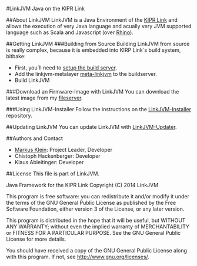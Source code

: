 #LinkJVM 
Java on the KIPR Link


##About LinkJVM
LinkJVM is a Java Environment of the [KIPR Link](http://www.kipr.org/products/link/) and allows the execution of very Java language and acually very JVM supported language such as Scala and Javascript (over [Rhino](https://developer.mozilla.org/en/docs/Rhino)).

##Getting LinkJVM
###Building from Source
Building LinkJVM from source is really complex, because it is embedded into KIRP Link´s build system, bitbake:

+ First, you´ll need to [setup the build server](http://bmcdorman.github.io/link/2013/06/13/build-server.html).
+ Add the linkjvm-metalayer [meta-linkjvm](https://github.com/LinkJVM/meta-linkjvm) to the buildserver.
+ Build LinkJVM 

###Download an Firmware-Image with LinkJVM
You can download the latest image from my [fileserver](http://files.mklein.co.at/LinkJVM).

###Using LinkJVM-Installer
Follow the instructions on the [LinkJVM-Installer](https://github.com/LinkJVM/LinkJVM-Installer) repository.

##Updating LinkJVM
You can update LinkJVM with [LinkJVM-Updater](https://github.com/LinkJVM/LinkJVM-Updater).

##Authors and Contact
+ [Markus Klein](https://github.com/kleiinnn): Project Leader, Developer 
+ Chistoph Hackenberger: Developer
+ Klaus Ableitinger: Developer

##License 
This file is part of LinkJVM.

Java Framework for the KIPR Link
Copyright (C) 2014 LinkJVM

This program is free software: you can redistribute it and/or modify
it under the terms of the GNU General Public License as published by
the Free Software Foundation, either version 3 of the License, or
any later version.
 
This program is distributed in the hope that it will be useful,
but WITHOUT ANY WARRANTY; without even the implied warranty of
MERCHANTABILITY or FITNESS FOR A PARTICULAR PURPOSE. See the
GNU General Public License for more details.

You should have received a copy of the GNU General Public License
along with this program. If not, see <http://www.gnu.org/licenses/>.
